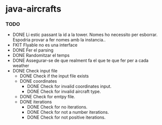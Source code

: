 # java-aircrafts
### TODO
- DONE Li estic passant la id a la tower. Nomes ho necessito per esborrar. Espodria provar a fer nomes amb la instancia..
- FKIT Flyable no es una interface
- DONE Fer el parsing
- DONE Randomitzar el temps
- DONE Assegurar-se de que realment fa el que te que fer per a cada weather
- DONE Check input file
    - DONE Check if the input file exists
    - DONE coordinates
        - DONE Check for invalid coordinates input.
        - DONE Check for invalid aircraft type.
    - DONE Check for emtpy file.
    - DONE iterations
        - DONE Check for no iterations.
        - DONE Check for not a number iterations.
        - DONE Check for not positive iterations.
